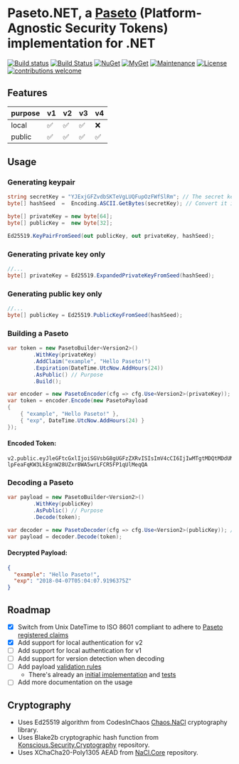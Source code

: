 # Paseto.NET, a [Paseto](https://github.com/paragonie/paseto) (Platform-Agnostic Security Tokens) implementation for .NET

[![Build status](https://ci.appveyor.com/api/projects/status/r4ah81nr04qta10w?svg=true)](https://ci.appveyor.com/project/idaviddesmet/paseto-dotnet)
[![Build Status](https://travis-ci.org/idaviddesmet/paseto-dotnet.svg?branch=master)](https://travis-ci.org/idaviddesmet/paseto-dotnet)
[![NuGet](https://img.shields.io/nuget/v/Paseto.Core.svg)](https://www.nuget.org/packages/Paseto.Core/)
[![MyGet](https://img.shields.io/myget/paseto/v/Paseto.Core.svg)](https://www.myget.org/feed/paseto/package/nuget/Paseto.Core)
[![Maintenance](https://img.shields.io/maintenance/yes/2022.svg)](https://github.com/daviddesmet/paseto-dotnet)
[![License](https://img.shields.io/github/license/idaviddesmet/paseto-dotnet.svg)](https://github.com/daviddesmet/paseto-dotnet/blob/master/LICENSE)
[![contributions welcome](https://img.shields.io/badge/contributions-welcome-brightgreen.svg?style=flat)](https://github.com/daviddesmet/paseto-dotnet/issues)

## Features

| purpose | v1 | v2 | v3 | v4 | 
| -- | -- | -- | -- | -- |
| local | ✅ | ✅ | ✅ | ❌ |
| public | ✅ | ✅ | ✅ | ✅ |

## Usage

### Generating keypair
```csharp
string secretKey = "YJExjGFZvdbSKTeVgLUQFupOzFWfSlRm"; // The secret key must have 32 chars.
byte[] hashSeed  =  Encoding.ASCII.GetBytes(secretKey); // Convert it into byte array

byte[] privateKey = new byte[64];
byte[] publicKey =  new byte[32];

Ed25519.KeyPairFromSeed(out publicKey, out privateKey, hashSeed);
```

### Generating private key only
```csharp
//...
byte[] privateKey = Ed25519.ExpandedPrivateKeyFromSeed(hashSeed);
```

### Generating public key only
```csharp
//...
byte[] publicKey = Ed25519.PublicKeyFromSeed(hashSeed);
```

### Building a Paseto
```csharp
var token = new PasetoBuilder<Version2>()
		.WithKey(privateKey)
		.AddClaim("example", "Hello Paseto!")
		.Expiration(DateTime.UtcNow.AddHours(24))
		.AsPublic() // Purpose
		.Build();
```

```csharp
var encoder = new PasetoEncoder(cfg => cfg.Use<Version2>(privateKey)); // default is public purpose
var token = encoder.Encode(new PasetoPayload
{
	{ "example", "Hello Paseto!" },
	{ "exp", DateTime.UtcNow.AddHours(24) }
});
```

#### Encoded Token:

```
v2.public.eyJleGFtcGxlIjoiSGVsbG8gUGFzZXRvISIsImV4cCI6IjIwMTgtMDQtMDdUMDU6MDQ6MDcuOTE5NjM3NVoifTuR3EYYCG12DjhIqPKiVmTkKx2ewCDrYNZHcoewiF-lpFeaFqKW3LkEgnW28UZxrBWA5wrLFCR5FP1qUlMeqQA
```

### Decoding a Paseto

```csharp
var payload = new PasetoBuilder<Version2>()
		.WithKey(publicKey)
		.AsPublic() // Purpose
		.Decode(token);
```

```csharp
var decoder = new PasetoDecoder(cfg => cfg.Use<Version2>(publicKey)); // default is public purpose
var payload = decoder.Decode(token);
```


#### Decrypted Payload:

```json
{
  "example": "Hello Paseto!",
  "exp": "2018-04-07T05:04:07.9196375Z"
}
```

## Roadmap

- [x] Switch from Unix DateTime to ISO 8601 compliant to adhere to [Paseto registered claims](https://github.com/paragonie/paseto/blob/master/docs/03-Implementation-Guide/01-Payload-Processing.md#registered-claims)
- [x] Add support for local authentication for v2
- [ ] Add support for local authentication for v1
- [ ] Add support for version detection when decoding
- [ ] Add payload [validation rules](https://github.com/paragonie/paseto/blob/master/docs/03-Implementation-Guide/02-Validators.md#validators)
  - There's already an [initial implementation](https://github.com/daviddesmet/paseto-dotnet/commit/0f25cb5f7d937ebf2396d15572c16ac16690f68b) and [tests](https://github.com/idaviddesmet/paseto-dotnet/blob/9adb1a575afdc8722e1772109d0885413ff22cf8/src/Paseto.Tests/PasetoTests.cs#L554)
- [ ] Add more documentation on the usage

## Cryptography

* Uses Ed25519 algorithm from CodesInChaos [Chaos.NaCl](https://github.com/CodesInChaos/Chaos.NaCl) cryptography library.
* Uses Blake2b cryptographic hash function from [Konscious.Security.Cryptography](https://github.com/kmaragon/Konscious.Security.Cryptography) repository.
* Uses XChaCha20-Poly1305 AEAD from [NaCl.Core](https://github.com/daviddesmet/NaCl.Core) repository.
